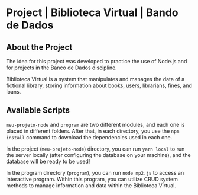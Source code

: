 # Project | Biblioteca Virtual | Bando de Dados

## About the Project

<p>The idea for this project was developed to practice the use of Node.js and for projects in the Banco de Dados discipline.</p>
<p>Biblioteca Virtual is a system that manipulates and manages the data of a fictional library, storing information about books, users, librarians, fines, and loans.</p>

## Available Scripts


`meu-projeto-node` and `program` are two different modules, and each one is placed in different folders. After that, in each directory, you use the `npm install` command to download the dependencies used in each one.

In the project (`meu-projeto-node`) directory, you can run `yarn local` to run the server locally (after configuring the database on your machine), and the database will be ready to be used!

In the program directory (`program`), you can run `node mp2.js` to access an interactive program. Within this program, you can utilize CRUD system methods to manage information and data within the Biblioteca Virtual.
